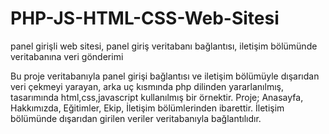 # PHP-JS-HTML-CSS-Web-Sitesi
panel girişli web sitesi, panel giriş veritabanı bağlantısı, iletişim bölümünde veritabanına veri gönderimi 


Bu proje veritabanıyla panel girişi bağlantısı ve iletişim bölümüyle dışarıdan veri çekmeyi yarayan, arka uç kısmında php dilinden yararlanılmış, tasarımında html,css,javascript
kullanılmış bir örnektir.
Proje; Anasayfa, Hakkımızda, Eğitimler, Ekip, İletişim bölümlerinden ibarettir.
İletişim bölümünde dışarıdan girilen veriler veritabanıyla bağlantılıdır.
